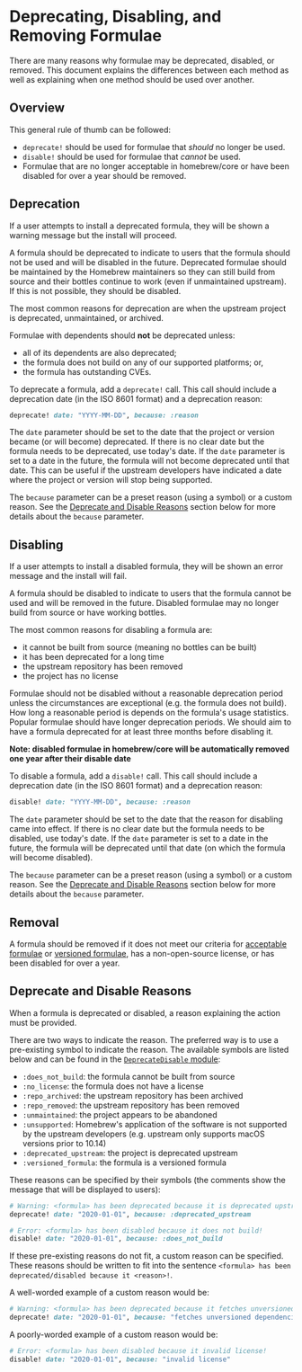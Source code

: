 # Deprecating, Disabling, and Removing Formulae

There are many reasons why formulae may be deprecated, disabled, or removed. This document explains the differences between each method as well as explaining when one method should be used over another.

## Overview

This general rule of thumb can be followed:

- `deprecate!` should be used for formulae that _should_ no longer be used.
- `disable!` should be used for formulae that _cannot_ be used.
- Formulae that are no longer acceptable in homebrew/core or have been disabled for over a year should be removed.

## Deprecation

If a user attempts to install a deprecated formula, they will be shown a warning message but the install will proceed.

A formula should be deprecated to indicate to users that the formula should not be used and will be disabled in the future. Deprecated formulae should be maintained by the Homebrew maintainers so they can still build from source and their bottles continue to work (even if unmaintained upstream). If this is not possible, they should be disabled.

The most common reasons for deprecation are when the upstream project is deprecated, unmaintained, or archived.

Formulae with dependents should **not** be deprecated unless:

- all of its dependents are also deprecated;
- the formula does not build on any of our supported platforms; or,
- the formula has outstanding CVEs.

To deprecate a formula, add a `deprecate!` call. This call should include a deprecation date (in the ISO 8601 format) and a deprecation reason:

```ruby
deprecate! date: "YYYY-MM-DD", because: :reason
```

The `date` parameter should be set to the date that the project or version became (or will become) deprecated. If there is no clear date but the formula needs to be deprecated, use today's date. If the `date` parameter is set to a date in the future, the formula will not become deprecated until that date. This can be useful if the upstream developers have indicated a date where the project or version will stop being supported.

The `because` parameter can be a preset reason (using a symbol) or a custom reason. See the [Deprecate and Disable Reasons](#deprecate-and-disable-reasons) section below for more details about the `because` parameter.

## Disabling

If a user attempts to install a disabled formula, they will be shown an error message and the install will fail.

A formula should be disabled to indicate to users that the formula cannot be used and will be removed in the future. Disabled formulae may no longer build from source or have working bottles.

The most common reasons for disabling a formula are:

- it cannot be built from source (meaning no bottles can be built)
- it has been deprecated for a long time
- the upstream repository has been removed
- the project has no license

Formulae should not be disabled without a reasonable deprecation period unless the circumstances are exceptional (e.g. the formula does not build). How long a reasonable period is depends on the formula's usage statistics. Popular formulae should have longer deprecation periods. We should aim to have a formula deprecated for at least three months before disabling it.

**Note: disabled formulae in homebrew/core will be automatically removed one year after their disable date**

To disable a formula, add a `disable!` call. This call should include a deprecation date (in the ISO 8601 format) and a deprecation reason:

```ruby
disable! date: "YYYY-MM-DD", because: :reason
```

The `date` parameter should be set to the date that the reason for disabling came into effect. If there is no clear date but the formula needs to be disabled, use today's date. If the `date` parameter is set to a date in the future, the formula will be deprecated until that date (on which the formula will become disabled).

The `because` parameter can be a preset reason (using a symbol) or a custom reason. See the [Deprecate and Disable Reasons](#deprecate-and-disable-reasons) section below for more details about the `because` parameter.

## Removal

A formula should be removed if it does not meet our criteria for [acceptable formulae](Acceptable-Formulae.md) or [versioned formulae](Versions.md), has a non-open-source license, or has been disabled for over a year.

## Deprecate and Disable Reasons

When a formula is deprecated or disabled, a reason explaining the action must be provided.

There are two ways to indicate the reason. The preferred way is to use a pre-existing symbol to indicate the reason. The available symbols are listed below and can be found in the [`DeprecateDisable` module](https://github.com/Homebrew/brew/blob/master/Library/Homebrew/deprecate_disable.rb):

- `:does_not_build`: the formula cannot be built from source
- `:no_license`: the formula does not have a license
- `:repo_archived`: the upstream repository has been archived
- `:repo_removed`: the upstream repository has been removed
- `:unmaintained`: the project appears to be abandoned
- `:unsupported`: Homebrew's application of the software is not supported by the upstream developers (e.g. upstream only supports macOS versions prior to 10.14)
- `:deprecated_upstream`: the project is deprecated upstream
- `:versioned_formula`: the formula is a versioned formula

These reasons can be specified by their symbols (the comments show the message that will be displayed to users):

```ruby
# Warning: <formula> has been deprecated because it is deprecated upstream!
deprecate! date: "2020-01-01", because: :deprecated_upstream
```

```ruby
# Error: <formula> has been disabled because it does not build!
disable! date: "2020-01-01", because: :does_not_build
```

If these pre-existing reasons do not fit, a custom reason can be specified. These reasons should be written to fit into the sentence `<formula> has been deprecated/disabled because it <reason>!`.

A well-worded example of a custom reason would be:

```ruby
# Warning: <formula> has been deprecated because it fetches unversioned dependencies at runtime!
deprecate! date: "2020-01-01", because: "fetches unversioned dependencies at runtime"
```

A poorly-worded example of a custom reason would be:

```ruby
# Error: <formula> has been disabled because it invalid license!
disable! date: "2020-01-01", because: "invalid license"
```

